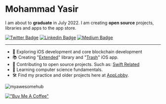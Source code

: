 # Mohammad Yasir

I am about to **graduate** in July 2022. I am creating **open source** projects, libraries and apps to the app store.

[![Twitter Badge](https://img.shields.io/badge/-Twitter-00acee?style=flat-square&logo=Twitter&logoColor=white)](https://twitter.com/mohdYasir03)
[![Linkedin Badge](https://img.shields.io/badge/-LinkedIn-0e76a8?style=flat-square&logo=Linkedin&logoColor=white)](https://www.linkedin.com/in/my-pro-file/)
[![Medium Badge](https://img.shields.io/badge/Medium-3b5998?style=flat-square&logo=medium&logoColor=white)](https://mdcode2021.medium.com/)

-----

- 📝 Exploring iOS development and core blockchain development
- 📚 Creating "[Extended](https://github.com/myawesomehub/Extended)" library and "[Trash](https://apps.apple.com/us/app/trash/id1618653423)" iOS app.
- 📱 Contributing to open source projects. Such as: [Swift Related](https://github.com/stars/myawesomehub/lists/contributed)
- 📖 Learning computer science fundamentals.
- 🛠 Find my practice and older projects here at [AppLobby](https://github.com/App-Lobby).

<p align="left"> <img src="https://komarev.com/ghpvc/?username=myawesomehub&label=Profile%20views&color=0e75b6&style=flat" alt="myawesomehub" /> </p>
 
[!["Buy Me A Coffee"](https://www.buymeacoffee.com/assets/img/custom_images/orange_img.png)](https://www.buymeacoffee.com/mohdYasir03)
